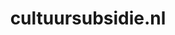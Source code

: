 ---
layout: post
title: "cultuursubsidie.nl"
internal_url: "/dutchgov/cultuursubsidie.nl.html"
subdomains_count: 7
all_subdomains_count: 27
urls_count: 4
ssl_rank: 100
http_rank: 70
url_link: /data/cultuursubsidie.nl/urls.txt
all_subdomains_link: /data/cultuursubsidie.nl/all_subdomains.txt
subdomains_link: /data/cultuursubsidie.nl/subdomains.txt
categories: dutchgov
---
